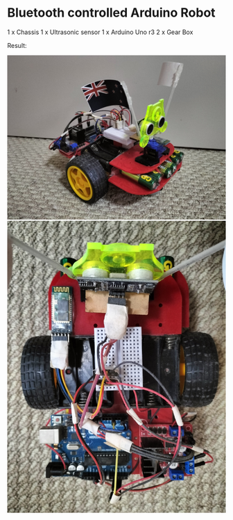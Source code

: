 # Bluetooth controlled Arduino Robot
1 x Chassis
1 x Ultrasonic sensor
1 x Arduino Uno r3
2 x Gear Box

Result:

<img src="asset/side-view.jpg" alt="side-view-shot" width="600">
<img src="asset/top-view.jpg" alt="top-view-shot" width="600">
